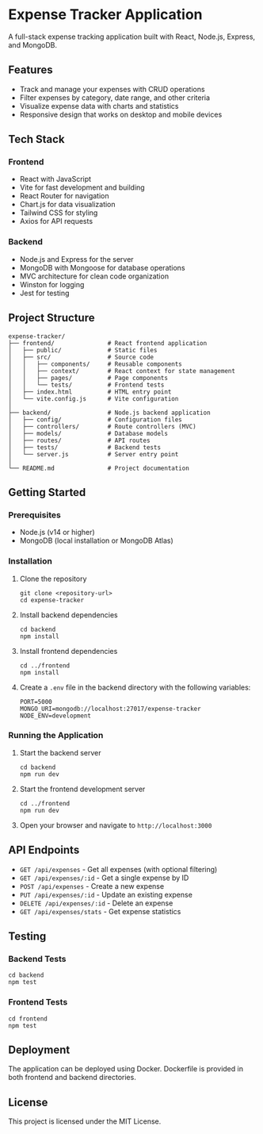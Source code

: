 # Expense Tracker Application

A full-stack expense tracking application built with React, Node.js, Express, and MongoDB.

## Features

- Track and manage your expenses with CRUD operations
- Filter expenses by category, date range, and other criteria
- Visualize expense data with charts and statistics
- Responsive design that works on desktop and mobile devices

## Tech Stack

### Frontend
- React with JavaScript
- Vite for fast development and building
- React Router for navigation
- Chart.js for data visualization
- Tailwind CSS for styling
- Axios for API requests

### Backend
- Node.js and Express for the server
- MongoDB with Mongoose for database operations
- MVC architecture for clean code organization
- Winston for logging
- Jest for testing

## Project Structure

```
expense-tracker/
├── frontend/               # React frontend application
│   ├── public/             # Static files
│   ├── src/                # Source code
│   │   ├── components/     # Reusable components
│   │   ├── context/        # React context for state management
│   │   ├── pages/          # Page components
│   │   └── tests/          # Frontend tests
│   ├── index.html          # HTML entry point
│   └── vite.config.js      # Vite configuration
│
├── backend/                # Node.js backend application
│   ├── config/             # Configuration files
│   ├── controllers/        # Route controllers (MVC)
│   ├── models/             # Database models
│   ├── routes/             # API routes
│   ├── tests/              # Backend tests
│   └── server.js           # Server entry point
│
└── README.md               # Project documentation
```

## Getting Started

### Prerequisites

- Node.js (v14 or higher)
- MongoDB (local installation or MongoDB Atlas)

### Installation

1. Clone the repository
   ```
   git clone <repository-url>
   cd expense-tracker
   ```

2. Install backend dependencies
   ```
   cd backend
   npm install
   ```

3. Install frontend dependencies
   ```
   cd ../frontend
   npm install
   ```

4. Create a `.env` file in the backend directory with the following variables:
   ```
   PORT=5000
   MONGO_URI=mongodb://localhost:27017/expense-tracker
   NODE_ENV=development
   ```

### Running the Application

1. Start the backend server
   ```
   cd backend
   npm run dev
   ```

2. Start the frontend development server
   ```
   cd ../frontend
   npm run dev
   ```

3. Open your browser and navigate to `http://localhost:3000`

## API Endpoints

- `GET /api/expenses` - Get all expenses (with optional filtering)
- `GET /api/expenses/:id` - Get a single expense by ID
- `POST /api/expenses` - Create a new expense
- `PUT /api/expenses/:id` - Update an existing expense
- `DELETE /api/expenses/:id` - Delete an expense
- `GET /api/expenses/stats` - Get expense statistics

## Testing

### Backend Tests
```
cd backend
npm test
```

### Frontend Tests
```
cd frontend
npm test
```

## Deployment

The application can be deployed using Docker. Dockerfile is provided in both frontend and backend directories.

## License

This project is licensed under the MIT License.
